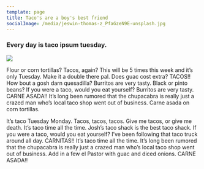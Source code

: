 ```yaml
---
template: page
title: Taco's are a boy's best friend
socialImage: /media/jeswin-thomas-z_PfaGzeN9E-unsplash.jpg
---
```

### Every day is taco ipsum tuesday.

![](/media/jeswin-thomas-z_PfaGzeN9E-unsplash.jpg)

Flour or corn tortillas? Tacos,
again? This will be 5 times this week and it’s only Tuesday. Make it a
double there pal. Does guac cost extra? TACOS!! How bout a gosh darn
quesadilla? Burritos are very tasty. Black or pinto beans? If you were a
taco, would you eat yourself? Burritos are very tasty. CARNE ASADA!!
It’s long been rumored that the chupacabra is really just a crazed man
who’s local taco shop went out of business. Carne asada on corn
tortillas.

It’s taco Tuesday Monday. Tacos, tacos, tacos. Give me
tacos, or give me death. It’s taco time all the time. Josh’s taco shack
is the best taco shack. If you were a taco, would you eat yourself?
I’ve been following that taco truck around all day. CARNITAS!! It’s taco
time all the time. It’s long been rumored that the chupacabra is really
just a crazed man who’s local taco shop went out of business. Add in a
few el Pastor with guac and diced onions. CARNE ASADA!!
